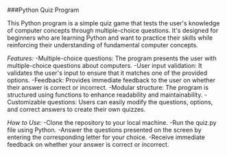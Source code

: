 ###Python Quiz Program


This Python program is a simple quiz game that tests the user's knowledge of computer concepts through multiple-choice questions. It's designed for beginners who are learning Python and want to practice their skills while reinforcing their understanding of fundamental computer concepts.

*Features:*
-Multiple-choice questions: The program presents the user with multiple-choice questions about computers.
-User input validation: It validates the user's input to ensure that it matches one of the provided options.
-Feedback: Provides immediate feedback to the user on whether their answer is correct or incorrect.
-Modular structure: The program is structured using functions to enhance readability and maintainability.
-Customizable questions: Users can easily modify the questions, options, and correct answers to create their own quizzes.

*How to Use:*
-Clone the repository to your local machine.
-Run the quiz.py file using Python.
-Answer the questions presented on the screen by entering the corresponding letter for your choice.
-Receive immediate feedback on whether your answer is correct or incorrect.
